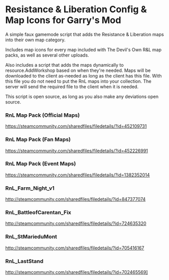 # Resistance & Liberation Config & Map Icons for Garry's Mod

A simple faux gamemode script that adds the Resistance & Liberation maps into their own map category.

Includes map icons for every map included with The Devil's Own R&L map packs, as well as several other uploads.

Also includes a script that adds the maps dynamically to resource.AddWorkshop based on when they're needed. Maps will be downloaded to the client as-needed as long as the client has this file. With this file you do not need to put the RnL maps into your collection. The server will send the required file to the client when it is needed.

This script is open source, as long as you also make any deviations open source.

### RnL Map Pack (Official Maps)

https://steamcommunity.com/sharedfiles/filedetails/?id=452109731

### RnL Map Pack (Fan Maps)

https://steamcommunity.com/sharedfiles/filedetails/?id=452226991

### RnL Map Pack (Event Maps)

https://steamcommunity.com/sharedfiles/filedetails/?id=1382352014

### RnL_Farm_Night_v1

http://steamcommunity.com/sharedfiles/filedetails/?id=847377074

### RnL_BattleofCarentan_Fix

http://steamcommunity.com/sharedfiles/filedetails/?id=724635320

### RnL_StMarieduMont

http://steamcommunity.com/sharedfiles/filedetails/?id=705416167

### RnL_LastStand

http://steamcommunity.com/sharedfiles/filedetails/?id=702465569]